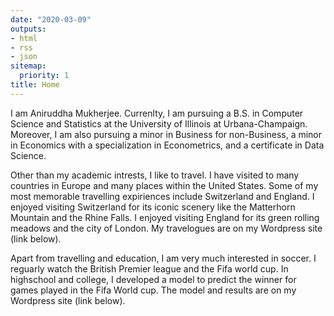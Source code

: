 ```yaml
---
date: "2020-03-09"
outputs:
- html
- rss
- json
sitemap:
  priority: 1
title: Home
---
```

I am Aniruddha Mukherjee. Currenlty, I am pursuing a B.S. in Computer Science and Statistics at the University of Illinois at Urbana-Champaign. Moreover, I am also pursuing a minor in Business for non-Business, a minor in Economics with a specialization in Econometrics, and a certificate in Data Science.

Other than my academic intrests, I like to travel. I have visited to many countries in Europe and many places within the United States. Some of my most memorable travelling expiriences include Switzerland and England. I enjoyed visiting Switzerland for its iconic scenery like the Matterhorn Mountain and the Rhine Falls. I enjoyed visiting England for its green rolling meadows and the city of London. My travelogues are on my Wordpress site (link below).

Apart from travelling and education, I am very much interested in soccer. I reguarly watch the British Premier league and the Fifa world cup. In highschool and college, I developed a model to predict the winner for games played in the Fifa World cup. The model and results are on my Wordpress site (link below).